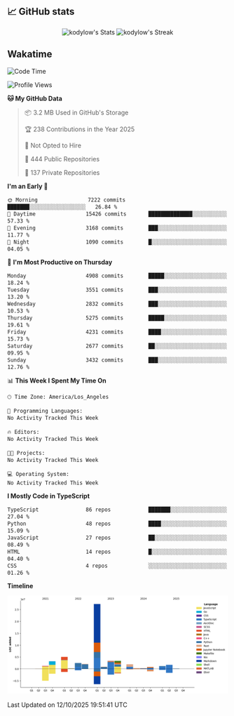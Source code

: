 ## 📈 GitHub stats
<!--START_SECTION:github-->
<div class="badges-githubstats">
  <p align="center">
    <img src="https://github-readme-stats.vercel.app/api?username=kodylow&theme=tokyonight&show_icons=true&hide_border=true&count_private=true" alt="kodylow's Stats" height="165">
    <img src="https://github-readme-streak-stats.herokuapp.com/?user=kodylow&theme=tokyonight&hide_border=true" alt="kodylow's Streak" height="165">
  </p>
</div>
<!--END_SECTION:github-->

## Wakatime 
<!--START_SECTION:waka-->
![Code Time](http://img.shields.io/badge/Code%20Time-1%2C294%20hrs%2031%20mins-blue)

![Profile Views](http://img.shields.io/badge/Profile%20Views-0-blue)

**🐱 My GitHub Data** 

> 📦 3.2 MB Used in GitHub's Storage 
 > 
> 🏆 238 Contributions in the Year 2025
 > 
> 🚫 Not Opted to Hire
 > 
> 📜 444 Public Repositories 
 > 
> 🔑 137 Private Repositories 
 > 
**I'm an Early 🐤** 

```text
🌞 Morning                7222 commits        ███████░░░░░░░░░░░░░░░░░░   26.84 % 
🌆 Daytime                15426 commits       ██████████████░░░░░░░░░░░   57.33 % 
🌃 Evening                3168 commits        ███░░░░░░░░░░░░░░░░░░░░░░   11.77 % 
🌙 Night                  1090 commits        █░░░░░░░░░░░░░░░░░░░░░░░░   04.05 % 
```
📅 **I'm Most Productive on Thursday** 

```text
Monday                   4908 commits        █████░░░░░░░░░░░░░░░░░░░░   18.24 % 
Tuesday                  3551 commits        ███░░░░░░░░░░░░░░░░░░░░░░   13.20 % 
Wednesday                2832 commits        ███░░░░░░░░░░░░░░░░░░░░░░   10.53 % 
Thursday                 5275 commits        █████░░░░░░░░░░░░░░░░░░░░   19.61 % 
Friday                   4231 commits        ████░░░░░░░░░░░░░░░░░░░░░   15.73 % 
Saturday                 2677 commits        ██░░░░░░░░░░░░░░░░░░░░░░░   09.95 % 
Sunday                   3432 commits        ███░░░░░░░░░░░░░░░░░░░░░░   12.76 % 
```


📊 **This Week I Spent My Time On** 

```text
🕑︎ Time Zone: America/Los_Angeles

💬 Programming Languages: 
No Activity Tracked This Week

🔥 Editors: 
No Activity Tracked This Week

🐱‍💻 Projects: 
No Activity Tracked This Week

💻 Operating System: 
No Activity Tracked This Week
```

**I Mostly Code in TypeScript** 

```text
TypeScript               86 repos            ███████░░░░░░░░░░░░░░░░░░   27.04 % 
Python                   48 repos            ████░░░░░░░░░░░░░░░░░░░░░   15.09 % 
JavaScript               27 repos            ██░░░░░░░░░░░░░░░░░░░░░░░   08.49 % 
HTML                     14 repos            █░░░░░░░░░░░░░░░░░░░░░░░░   04.40 % 
CSS                      4 repos             ░░░░░░░░░░░░░░░░░░░░░░░░░   01.26 % 
```



**Timeline**

![Lines of Code chart](https://raw.githubusercontent.com/Kodylow/Kodylow/master/assets/bar_graph.png)


 Last Updated on 12/10/2025 19:51:41 UTC
<!--END_SECTION:waka-->
